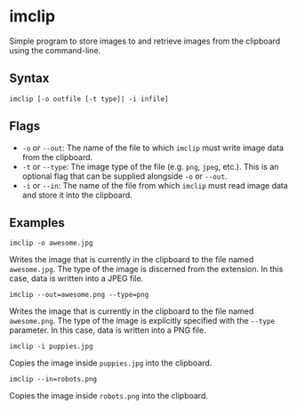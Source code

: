 imclip
======

Simple program to store images to and retrieve images from the clipboard using the command-line.

Syntax
------

    imclip [-o outfile [-t type]| -i infile]

Flags
-----

 - `-o` or `--out`: The name of the file to which `imclip` must write image data from the clipboard.
 - `-t` or `--type`: The image type of the file (e.g. `png`, `jpeg`, etc.). This is an optional flag that can be supplied alongside `-o` or `--out`.
 - `-i` or `--in`: The name of the file from which `imclip` must read image data and store it into the clipboard.

Examples
--------

    imclip -o awesome.jpg

Writes the image that is currently in the clipboard to the file named `awesome.jpg`. The type of the image is discerned from the extension. In this case, data is written into a JPEG file.

    imclip --out=awesome.png --type=png

Writes the image that is currently in the clipboard to the file named `awesome.png`. The type of the image is explicitly specified with the `--type` parameter. In this case, data is written into a PNG file.

    imclip -i puppies.jpg

Copies the image inside `puppies.jpg` into the clipboard. 

    imclip --in=robots.png

Copies the image inside `robots.png` into the clipboard.
